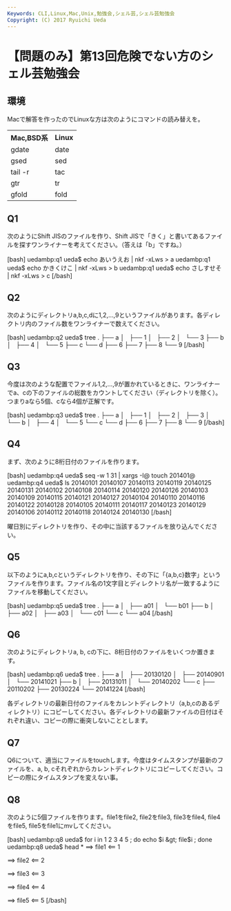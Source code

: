 ```yaml
---
Keywords: CLI,Linux,Mac,Unix,勉強会,シェル芸,シェル芸勉強会
Copyright: (C) 2017 Ryuichi Ueda
---
```


# 【問題のみ】第13回危険でない方のシェル芸勉強会
<h2>環境</h2>

Macで解答を作ったのでLinuxな方は次のようにコマンドの読み替えを。

<table>
 <tr>
 <th>Mac,BSD系</th>
 <th>Linux</th>
 </tr>
 <tr>
 <td>gdate</td>
 <td>date</td>
 </tr>
 <tr>
 <td>gsed</td>
 <td>sed</td>
 </tr>
 <tr>
 <td>tail -r</td>
 <td>tac</td>
 </tr>
 <tr>
 <td>gtr</td>
 <td>tr</td>
 </tr>
 <tr>
 <td>gfold</td>
 <td>fold</td>
 </tr>
</table>

<h2>Q1</h2>

次のようにShift JISのファイルを作り、Shift JISで「きく」と書いてあるファイルを探すワンライナーを考えてください。（答えは「b」ですね。）

[bash]
uedambp:q1 ueda$ echo あいうえお | nkf -xLws &gt; a
uedambp:q1 ueda$ echo かきくけこ | nkf -xLws &gt; b
uedambp:q1 ueda$ echo さしすせそ | nkf -xLws &gt; c
[/bash]

<h2>Q2</h2>

次のようにディレクトリa,b,c,dに1,2,...,9というファイルがあります。各ディレクトリ内のファイル数をワンライナーで数えてください。

[bash]
uedambp:q2 ueda$ tree
.
├── a
│   ├── 1
│   ├── 2
│   └── 3
├── b
│   ├── 4
│   └── 5
├── c
└── d
 ├── 6
 ├── 7
 ├── 8
 └── 9
[/bash]

<h2>Q3</h2>

今度は次のような配置でファイル1,2,...,9が置かれているときに、ワンライナーでa、cの下のファイルの総数をカウントしてください（ディレクトリを除く）。つまりaなら5個、cなら4個が正解です。

[bash]
uedambp:q3 ueda$ tree
.
├── a
│   ├── 1
│   ├── 2
│   ├── 3
│   └── b
│   ├── 4
│   └── 5
└── c
 └── d
 ├── 6
 ├── 7
 ├── 8
 └── 9
[/bash]

<h2>Q4</h2>

まず、次のように8桁日付のファイルを作ります。

[bash]
uedambp:q4 ueda$ seq -w 1 31 | xargs -I\@ touch 201401\@
uedambp:q4 ueda$ ls
20140101 20140107 20140113 20140119 20140125 20140131
20140102 20140108 20140114 20140120 20140126
20140103 20140109 20140115 20140121 20140127
20140104 20140110 20140116 20140122 20140128
20140105 20140111 20140117 20140123 20140129
20140106 20140112 20140118 20140124 20140130
[/bash]

曜日別にディレクトリを作り、その中に当該するファイルを放り込んでください。

<h2>Q5</h2>

以下のようにa,b,cというディレクトリを作り、その下に「{a,b,c}数字」というファイルを作ります。ファイル名の1文字目とディレクトリ名が一致するようにファイルを移動してください。

[bash]
uedambp:q5 ueda$ tree
.
├── a
│   ├── a01
│   └── b01
├── b
│   ├── a02
│   ├── a03
│   └── c01
└── c
 └── a04
[/bash]


<h2>Q6</h2>

次のようにディレクトリa, b, cの下に、8桁日付のファイルをいくつか置きます。

[bash]
uedambp:q6 ueda$ tree
.
├── a
│   ├── 20130120
│   ├── 20140901
│   └── 20141021
├── b
│   ├── 20131011
│   └── 20140202
└── c
 ├── 20110202
 ├── 20130224
 └── 20141224
[/bash]

各ディレクトリの最新日付のファイルをカレントディレクトリ（a,b,cのあるディレクトリ）にコピーしてください。各ディレクトリの最新ファイルの日付はそれぞれ違い、コピーの際に衝突しないこととします。

<h2>Q7</h2>

Q6について、適当にファイルをtouchします。今度はタイムスタンプが最新のファイルを、a, b, cそれぞれからカレントディレクトリにコピーしてください。コピーの際にタイムスタンプを変えない事。


<h2>Q8</h2>

次のように5個ファイルを作ります。file1をfile2, file2をfile3, file3をfile4, file4をfile5, file5をfile1にmvしてください。

[bash]
uedambp:q8 ueda$ for i in 1 2 3 4 5 ; do echo $i &gt; file$i ; done
uedambp:q8 ueda$ head *
==&gt; file1 &lt;==
1

==&gt; file2 &lt;==
2

==&gt; file3 &lt;==
3

==&gt; file4 &lt;==
4

==&gt; file5 &lt;==
5
[/bash]


